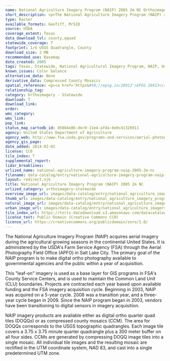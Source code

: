 ```yaml
---
name: National Agriculture Imagery Program (NAIP) 2005 2m NC Orthoimagery
short_description: <p>The National Agriculture Imagery Program (NAIP) acquires aerial imagery during the agricultural growing seasons in the continental United States.</p>
type: Raster
available_formats: GeoTiff, MrSID
source: USDA
coverage_extent: Texas
data_download_lvl: county,qquad
statewide_coverage: T
footprint: 1/4 USGS Quadrangle, County
download_size: 2 MB
recommended_use: Basemap
date_created: 2005
tags: Texas, Statewide, National Agricultural Imagery Program, NAIP, United States Department of Agriculture, USDA, Natural Resources Conservation Service, NRCS, Natural Color, NC, Orthoimagery, Aerial, Historical
known_issues: Color balance
alternative_data: None
derivative_data: Compressed County Mosaics
spatial_reference: <p><a href='https&#58;//epsg.io/26913'>EPSG 26913</a>, <a href='https&#58;//epsg.io/26914'>EPSG 26914</a>, <a href='https&#58;//epsg.io/26915'>EPSG 26915</a></p>
relationship_tag:
category: Orthoimagery - Statewide
download: T
download_link:
order:
wms_category:
wms_link:
pop_link:
status_map_cartodb_id: d5084e86-dec9-11e4-afda-0e0c41326911
agency: United States Department of Agriculture
agency_web: http://www.fsa.usda.gov/programs-and-services/aerial-photography/imagery-programs/naip-imagery/
agency_gis_page:
date_added: 2014-02-01
license: CC0
tile_index: T
supplemental_report:
lidar_breaklines:
urlized_name: national-agriculture-imagery-program-naip-2005-2m-nc
filename: data-catalog/entry/national-agriculture-imagery-program-naip-2005-2m-nc.md
layout: redirect.njk
title: National Agriculture Imagery Program (NAIP) 2005 2m NC
urlized_category: orthoimagery-statewide
overview_image_url: images/data-catalog/entry/national_agriculture_imagery_program_naip_2005_2m_nc_overview.jpg
thumb_url: images/data-catalog/entry/national_agriculture_imagery_program_naip_2005_2m_nc_th.jpg
natural_image_url: images/data-catalog/entry/national_agriculture_imagery_program_naip_2005_2m_nc_natural.jpg
urban_image_url: images/data-catalog/entry/national_agriculture_imagery_program_naip_2005_2m_nc_urban.jpg
tile_index_url: https://tnris-datadownload.s3.amazonaws.com/datacatalog/tile_index/national_agriculture_imagery_program_naip_2005_2m_nc_tileindex.zip
license_text: Public Domain (Creative Commons CC0)
license_url: https://creativecommons.org/publicdomain/zero/1.0/
---
```


The National Agriculture Imagery Program (NAIP) acquires aerial imagery during the agricultural growing seasons in the continental United States. It is administered by the USDA's Farm Service Agency (FSA) through the Aerial Photography Field Office (APFO) in Salt Lake City. The primary goal of the NAIP program is to make digital ortho photography available to governmental agencies and the public within a year of acquisition.

This "leaf-on" imagery is used as a base layer for GIS programs in FSA's County Service Centers, and is used to maintain the Common Land Unit (CLU) boundaries. Projects are contracted each year based upon available funding and the FSA imagery acquisition cycle. Beginning in 2003, NAIP was acquired on a 5-year cycle. 2008 was a transition year, and a three-year cycle began in 2009. Since the NAIP program began in 2003, vendors have been transitioning to digital sensors in imagery acquisition.

NAIP imagery products are available either as digital ortho quarter quad tiles (DOQQs) or as compressed county mosaics (CCM). The area for DOQQs corresponds to the USGS topographic quadrangles. Each image tile covers a 3.75 x 3.75 minute quarter quadrangle plus a 300 meter buffer on all four sides. CCMs are generated by compressing DOQQ image tiles into a single mosaic. All individual tile images and the resulting mosaic are rectified in the UTM coordinate system, NAD 83, and cast into a single predetermined UTM zone.

